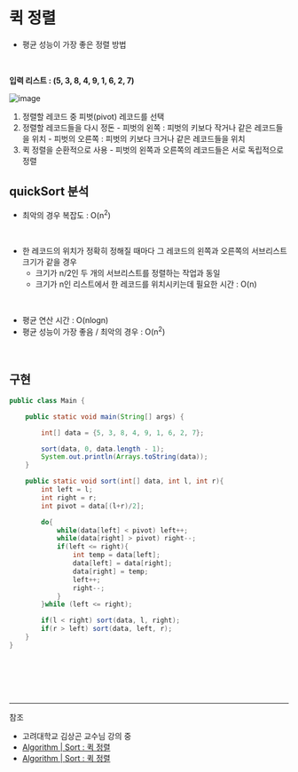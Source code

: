 # 퀵 정렬

- 평균 성능이 가장 좋은 정렬 방법

<br/>

**입력 리스트 : (5, 3, 8, 4, 9, 1, 6, 2, 7)**

![image](https://user-images.githubusercontent.com/61372486/128570545-9101b455-a6e9-4753-a7b8-4e7985234987.png)

  1) 정렬할 레코드 중 피벗(pivot) 레코드를 선택
  2) 정렬할 레코드들을 다시 정돈
    - 피벗의 왼쪽 : 피벗의 키보다 작거나 같은 레코드들을 위치
    - 피벗의 오른쪽 : 피벗의 키보다 크거나 같은 레코드들을 위치
  3) 퀵 정렬을 순환적으로 사용
    - 피벗의 왼쪽과 오른쪽의 레코드들은 서로 독립적으로 정렬




## quickSort 분석

  - 최악의 경우 복잡도 : O(n<sup>2</sup>)

<br/> 
 
- 한 레코드의 위치가 정확히 정해질 때마다 그 레코드의 왼쪽과 오른쪽의 서브리스트 크기가 같을 경우
  - 크기가 n/2인 두 개의 서브리스트를 정렬하는 작업과 동일
  - 크기가 n인 리스트에서 한 레코드를 위치시키는데 필요한 시간 : O(n)
  
<br/> 

- 평균 연산 시간 : O(nlogn)
- 평균 성능이 가장 좋음 / 최악의 경우 : O(n<sup>2</sup>)

  
  
<br/>

## 구현

```java
public class Main {

    public static void main(String[] args) {

        int[] data = {5, 3, 8, 4, 9, 1, 6, 2, 7};

        sort(data, 0, data.length - 1);
        System.out.println(Arrays.toString(data));
    }

    public static void sort(int[] data, int l, int r){
        int left = l;
        int right = r;
        int pivot = data[(l+r)/2];

        do{
            while(data[left] < pivot) left++;
            while(data[right] > pivot) right--;
            if(left <= right){
                int temp = data[left];
                data[left] = data[right];
                data[right] = temp;
                left++;
                right--;
            }
        }while (left <= right);

        if(l < right) sort(data, l, right);
        if(r > left) sort(data, left, r);
    }
}
```


 
<br/><br/><br/><br/>
   
---
참조
- 고려대학교 김상곤 교수님 강의 중
- [Algorithm | Sort : 퀵 정렬](https://gongbu-ing.tistory.com/66)
- [Algorithm | Sort : 퀵 정렬](https://gongbu-ing.tistory.com/66)
